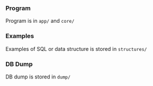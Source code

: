### Program
Program is in `app/` and `core/`

### Examples
Examples of SQL or data structure is stored in `structures/`

### DB Dump
DB dump is stored in `dump/`